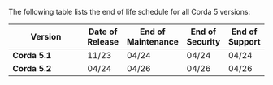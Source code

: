 The following table lists the end of life schedule for all Corda 5 versions:

<style>
table th:first-of-type {
    width: 40%;
}
table th:nth-of-type(2) {
    width: 15%;
}
table th:nth-of-type(3) {
    width: 15%;
}
table th:nth-of-type(4) {
    width: 15%;
}
table th:nth-of-type(5) {
    width: 15%;
}
</style>

| **Version**   | **Date of Release** | **End of Maintenance** | **End of Security** | **End of Support** |
| ------------- | ------------------- | ---------------------- | ------------------- | ------------------ |
| **Corda 5.1** | 11/23               | 04/24                  | 04/24               | 04/24              |
| **Corda 5.2** | 04/24               | 04/26                  | 04/26               | 04/26              |

